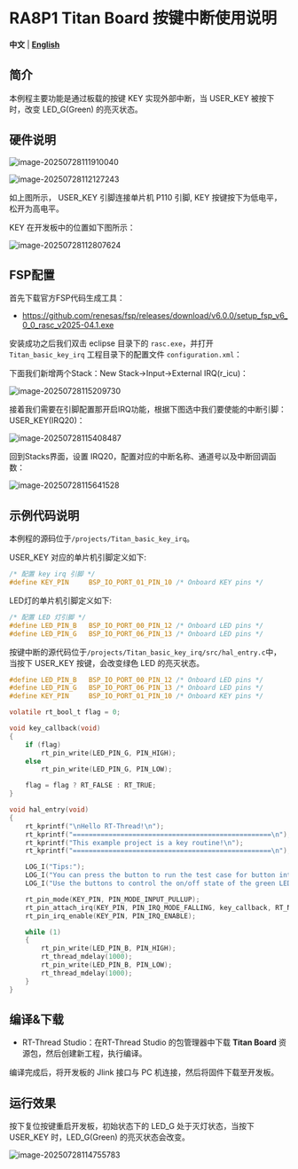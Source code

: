 # RA8P1 Titan Board 按键中断使用说明

**中文** | [**English**](./README_EN.md)

## 简介

本例程主要功能是通过板载的按键 KEY 实现外部中断，当 USER_KEY 被按下时，改变 LED_G(Green) 的亮灭状态。

## 硬件说明

![image-20250728111910040](figures/image-20250728111910040.png)

![image-20250728112127243](figures/image-20250728112127243.png)

如上图所示， USER_KEY 引脚连接单片机 P110 引脚, KEY 按键按下为低电平，松开为高电平。

KEY 在开发板中的位置如下图所示：

![image-20250728112807624](figures/image-20250728112807624.png)

## FSP配置

首先下载官方FSP代码生成工具：

* https://github.com/renesas/fsp/releases/download/v6.0.0/setup_fsp_v6_0_0_rasc_v2025-04.1.exe

安装成功之后我们双击 eclipse 目录下的 `rasc.exe`，并打开 `Titan_basic_key_irq` 工程目录下的配置文件 `configuration.xml`：

下面我们新增两个Stack：New Stack->Input->External IRQ(r_icu)：

![image-20250728115209730](figures/image-20250728115209730.png)

接着我们需要在引脚配置那开启IRQ功能，根据下图选中我们要使能的中断引脚：USER_KEY(IRQ20)：

![image-20250728115408487](figures/image-20250728115408487.png)

回到Stacks界面，设置 IRQ20，配置对应的中断名称、通道号以及中断回调函数：

![image-20250728115641528](figures/image-20250728115641528.png)

## 示例代码说明

本例程的源码位于`/projects/Titan_basic_key_irq`。

USER_KEY 对应的单片机引脚定义如下:

```c
/* 配置 key irq 引脚 */
#define KEY_PIN     BSP_IO_PORT_01_PIN_10 /* Onboard KEY pins */
```

LED灯的单片机引脚定义如下:

```c
/* 配置 LED 灯引脚 */
#define LED_PIN_B   BSP_IO_PORT_00_PIN_12 /* Onboard LED pins */
#define LED_PIN_G   BSP_IO_PORT_06_PIN_13 /* Onboard LED pins */
```

按键中断的源代码位于`/projects/Titan_basic_key_irq/src/hal_entry.c`中，当按下 USER_KEY 按键，会改变绿色 LED 的亮灭状态。

```c
#define LED_PIN_B   BSP_IO_PORT_00_PIN_12 /* Onboard LED pins */
#define LED_PIN_G   BSP_IO_PORT_06_PIN_13 /* Onboard LED pins */
#define KEY_PIN     BSP_IO_PORT_01_PIN_10 /* Onboard KEY pins */

volatile rt_bool_t flag = 0;

void key_callback(void)
{
    if (flag)
        rt_pin_write(LED_PIN_G, PIN_HIGH);
    else
        rt_pin_write(LED_PIN_G, PIN_LOW);

    flag = flag ? RT_FALSE : RT_TRUE;
}

void hal_entry(void)
{
    rt_kprintf("\nHello RT-Thread!\n");
    rt_kprintf("==================================================\n");
    rt_kprintf("This example project is a key routine!\n");
    rt_kprintf("==================================================\n");

    LOG_I("Tips:");
    LOG_I("You can press the button to run the test case for button interruption.");
    LOG_I("Use the buttons to control the on/off state of the green LED.");

    rt_pin_mode(KEY_PIN, PIN_MODE_INPUT_PULLUP);
    rt_pin_attach_irq(KEY_PIN, PIN_IRQ_MODE_FALLING, key_callback, RT_NULL);
    rt_pin_irq_enable(KEY_PIN, PIN_IRQ_ENABLE);

    while (1)
    {
        rt_pin_write(LED_PIN_B, PIN_HIGH);
        rt_thread_mdelay(1000);
        rt_pin_write(LED_PIN_B, PIN_LOW);
        rt_thread_mdelay(1000);
    }
}
```

## 编译&下载

* RT-Thread Studio：在RT-Thread Studio 的包管理器中下载 **Titan Board** 资源包，然后创建新工程，执行编译。


编译完成后，将开发板的 Jlink 接口与 PC 机连接，然后将固件下载至开发板。

## 运行效果

按下复位按键重启开发板，初始状态下的 LED_G 处于灭灯状态，当按下 USER_KEY 时，LED_G(Green) 的亮灭状态会改变。

![image-20250728114755783](figures/image-20250728114755783.png)